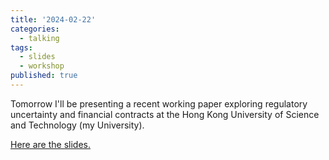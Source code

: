 ```yaml
---
title: '2024-02-22'
categories:
  - talking
tags:
  - slides
  - workshop
published: true
---
```


Tomorrow I'll be presenting a recent working paper exploring regulatory uncertainty and financial contracts at the Hong Kong University of Science and Technology (my University).

[Here are the slides.](https://arthurhowardmorris.github.io/assets/slides/kmms/kmms.pdf) 

